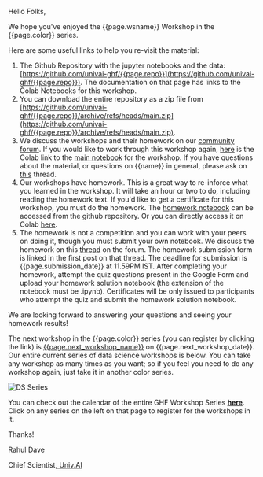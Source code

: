 Hello Folks,

We hope you've enjoyed the {{page.wsname}} Workshop in the {{page.color}} series.

Here are some useful links to help you re-visit the material:

1. The  Github Repository with the jupyter notebooks and the data: [https://github.com/univai-ghf/{{page.repo}}](https://github.com/univai-ghf/{{page.repo}}). The documentation on that page has links to the Colab Notebooks for this workshop.
2. You can download the entire repository as a zip file from [https://github.com/univai-ghf/{{page.repo}}/archive/refs/heads/main.zip](https://github.com/univai-ghf/{{page.repo}}/archive/refs/heads/main.zip).
3. We discuss the workshops and their homework on our [community forum](https://discourse.univ.ai). If you would like to work through this workshop again, [here](https://colab.research.google.com/github/univai-ghf/{{page.repo}}/blob/main/{{page.main_notebook_file}}) is the Colab link to the [main notebook](https://github.com/univai-ghf/{{page.repo}}/blob/main/{{page.main_notebook_file}}) for the workshop. If you have questions about the material, or questions on {{name}} in general, please ask on [this]({{page.thread_main}}) thread.
4. Our workshops have homework. This is a great way to re-inforce what you learned in the workshop. It will take an hour or two to do, including reading the homework text. If you'd like to get a certificate for this workshop, you must do the homework. The [homework notebook](https://github.com/univai-ghf/{{page.repo}}/blob/main/{{page.homework_notebook_file}}) can be accessed from the github repository. Or you can directly access it on Colab [here](https://colab.research.google.com/github/univai-ghf/{{page.repo}}/blob/main/{{page.homework_notebook_file}}).
5. The homework is not a competition and you can work with your peers on doing it, though you must submit your own notebook. We discuss the homework on this [thread]({{page.thread_homework}}) on the forum. The homework submission form is linked in the first post on that thread. The deadline for submission is  {{page.submission_date}} at 11.59PM IST. After completing your homework, attempt the quiz questions present in the Google Form and upload your homework solution notebook (the extension of the notebook must be .ipynb). Certificates will be only issued to participants who attempt the quiz and submit the homework solution notebook.

We are looking forward to answering your questions and seeing your homework results!

The next workshop in the {{page.color}} series (you can register by clicking the link) is [{{page.next_workshop_name}}]({{page.next_workshop_link}}) on {{page.next_workshop_date}}. Our entire current series of data science workshops is below. You can take any workshop as many times as you want; so if you feel you need to do any workshop again, just take it in another color series.

![DS Series](https://github.com/univai-ghf/ghfmedia/raw/main/images/ds-series.png)

You can check out the calendar of the entire GHF Workshop Series [ **here**](https://community.univ.ai/sequences/). Click on any series on the left on that page to register for the workshops in it.

Thanks!

Rahul Dave

Chief Scientist,[ Univ.AI](https://univ.ai/)
